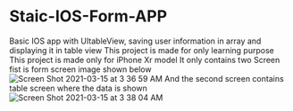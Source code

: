 # Staic-IOS-Form-APP
Basic IOS app with UItableView, saving user information in array and displaying it in table view
This project is made for only learning purpose 
This project is made only for iPhone Xr model
It only contains two Screen  fist is form screen image shown below
![Screen Shot 2021-03-15 at 3 36 59 AM](https://user-images.githubusercontent.com/70843137/111086018-2af48080-8540-11eb-9526-0af608033b3c.png)
And the second screen contains table screen where the data is shown
![Screen Shot 2021-03-15 at 3 38 04 AM](https://user-images.githubusercontent.com/70843137/111086072-67c07780-8540-11eb-8bcf-02806cfd4903.png)


